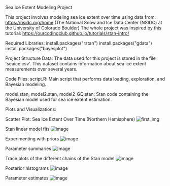 Sea Ice Extent Modeling Project

This project involves modeling sea ice extent over time using data from: https://nsidc.org/home (The National Snow and Ice Data Center (NSIDC) at the University of Colorado Boulder)
The whole project was inspired by this tutorial: https://ourcodingclub.github.io/tutorials/stan-intro/

Required Libraries:
install.packages("rstan")
install.packages("gdata")
install.packages("bayesplot")

Project Structure
Data:
The data used for this project is stored in the file 'seaice.csv'. This dataset contains information about sea ice extent measurements over several years.

Code Files:
script.R: Main script that performs data loading, exploration, and Bayesian modeling.

model.stan, model2.stan, model2_GQ.stan: Stan code containing the Bayesian model used for sea ice extent estimation.

Plots and Visualizations: 

Scatter Plot: Sea Ice Extent Over Time (Northern Hemisphere)
![first_img](https://github.com/aljazbrodar/stan/assets/67840350/84bb7e13-15cc-4ec4-9954-0720894582b5)

Stan linear model fits
![image](https://github.com/aljazbrodar/stan/assets/67840350/f2e9d8f8-80b7-4a49-aea1-fce4a877c701)

Experimenting with priors
![image](https://github.com/aljazbrodar/stan/assets/67840350/a81c37ca-e532-458a-830b-00d39195078a)

Parameter summaries
![image](https://github.com/aljazbrodar/stan/assets/67840350/882e406b-b8c4-4ebb-8f95-2a5792ce5602)

Trace plots of the different chains of the Stan model
![image](https://github.com/aljazbrodar/stan/assets/67840350/e8145e39-4333-4a12-b7fe-bf51d9b78ed3)

Posterior histograms
![image](https://github.com/aljazbrodar/stan/assets/67840350/3b0ea53f-544d-4acf-86b3-40ea3b6c6c36)

Parameter estimates
![image](https://github.com/aljazbrodar/stan/assets/67840350/55084eca-b664-4972-b3b1-c81783a6e9aa)

